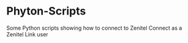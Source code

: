 # Phyton-Scripts
Some Python scripts showing how to connect to Zenitel Connect as a Zenitel Link user
